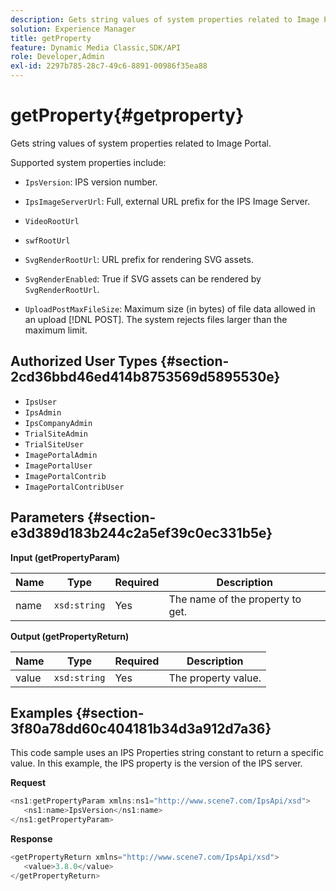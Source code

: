 ```yaml
---
description: Gets string values of system properties related to Image Portal.
solution: Experience Manager
title: getProperty
feature: Dynamic Media Classic,SDK/API
role: Developer,Admin
exl-id: 2297b785-28c7-49c6-8891-00986f35ea88
---
```

# getProperty{#getproperty}

Gets string values of system properties related to Image Portal.

 Supported system properties include:

* `IpsVersion`: IPS version number. 
* `IpsImageServerUrl`: Full, external URL prefix for the IPS Image Server. 
* `VideoRootUrl` 
* `swfRootUrl` 
* `SvgRenderRootUrl`: URL prefix for rendering SVG assets. 
* `SvgRenderEnabled`: True if SVG assets can be rendered by `SvgRenderRootUrl`. 

* `UploadPostMaxFileSize`: Maximum size (in bytes) of file data allowed in an upload [!DNL POST]. The system rejects files larger than the maximum limit.

## Authorized User Types {#section-2cd36bbd46ed414b8753569d5895530e}

* `IpsUser` 
* `IpsAdmin` 
* `IpsCompanyAdmin` 
* `TrialSiteAdmin` 
* `TrialSiteUser` 
* `ImagePortalAdmin` 
* `ImagePortalUser` 
* `ImagePortalContrib` 
* `ImagePortalContribUser`

## Parameters {#section-e3d389d183b244c2a5ef39c0ec331b5e}

**Input (getPropertyParam)** 

|  Name  | Type  | Required  | Description  |
|---|---|---|---|
|  name  | `xsd:string`  | Yes  | The name of the property to get.  |

**Output (getPropertyReturn)** 

|  Name  | Type  | Required  | Description  |
|---|---|---|---|
|  value  | `xsd:string`  | Yes  | The property value.  |

## Examples {#section-3f80a78dd60c404181b34d3a912d7a36}

This code sample uses an IPS Properties string constant to return a specific value. In this example, the IPS property is the version of the IPS server.

**Request** 

```java
<ns1:getPropertyParam xmlns:ns1="http://www.scene7.com/IpsApi/xsd">
   <ns1:name>IpsVersion</ns1:name>
</ns1:getPropertyParam>
```

**Response** 

```java
<getPropertyReturn xmlns="http://www.scene7.com/IpsApi/xsd">
   <value>3.8.0</value>
</getPropertyReturn>
```
